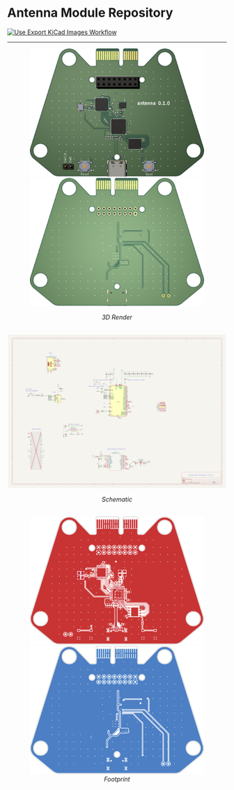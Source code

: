 # Antenna Module Repository

[![Use Export KiCad Images Workflow](../../actions/workflows/use-export-kicad.yml/badge.svg)](../../actions/workflows/use-export-kicad.yml)

---

<div align="center">
  <div>
    <img src="images/board.front.png" alt="3D Render" style="height: auto; width: 400px;">
    <img src="images/board.back.png" alt="3D Render" style="height: auto; width: 400px;">
    <p><em>3D Render</em></p>
  </div>
  <br>

  <div>
    <img src="images/sch.svg" alt="Schematic" style="height: auto; max-width: 500px;"><br>
    <p><em>Schematic</em></p>
  </div>
  <br>
  
  <div>
    <img src="images/pcbf.svg" alt="Front" style="height: auto; width: 400px;">
    <img src="images/pcbb.svg" alt="Back" style="height: auto; width: 400px;"><br>
    <em>Footprint</em>
  </div>
</div>

